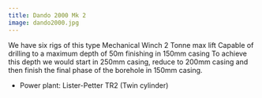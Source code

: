 ```yaml
---
title: Dando 2000 Mk 2
image: dando2000.jpg
---
```


We have six rigs of this type
Mechanical Winch 2 Tonne max lift
Capable of drilling to a maximum depth of 50m finishing in 150mm casing
To achieve this depth we would start in 250mm casing, reduce to 200mm casing and then finish the final phase of the borehole in 150mm casing.

- Power plant: Lister-Petter TR2 (Twin cylinder)
